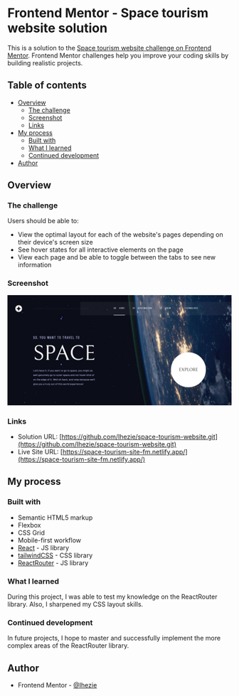 # Frontend Mentor - Space tourism website solution

This is a solution to the [Space tourism website challenge on Frontend Mentor](https://www.frontendmentor.io/challenges/space-tourism-multipage-website-gRWj1URZ3). Frontend Mentor challenges help you improve your coding skills by building realistic projects. 

## Table of contents

- [Overview](#overview)
  - [The challenge](#the-challenge)
  - [Screenshot](#screenshot)
  - [Links](#links)
- [My process](#my-process)
  - [Built with](#built-with)
  - [What I learned](#what-i-learned)
  - [Continued development](#continued-development)
- [Author](#author)

## Overview

### The challenge

Users should be able to:

- View the optimal layout for each of the website's pages depending on their device's screen size
- See hover states for all interactive elements on the page
- View each page and be able to toggle between the tabs to see new information

### Screenshot

![](./screenshot.jpeg)

### Links

- Solution URL: [https://github.com/Ihezie/space-tourism-website.git](https://github.com/Ihezie/space-tourism-website.git)
- Live Site URL: [https://space-tourism-site-fm.netlify.app/](https://space-tourism-site-fm.netlify.app/)

## My process

### Built with

- Semantic HTML5 markup
- Flexbox
- CSS Grid
- Mobile-first workflow
- [React](https://reactjs.org/) - JS library
- [tailwindCSS](https://tailwindcss.com/) - CSS library
- [ReactRouter](https://reactrouter.com/en/main) - JS library

### What I learned

During this project, I was able to test my knowledge on the ReactRouter library. Also, I sharpened my CSS layout skills.

### Continued development

In future projects, I hope to master and successfully implement the more complex areas of the ReactRouter library.

## Author

- Frontend Mentor - [@Ihezie](https://www.frontendmentor.io/profile/Ihezie)

